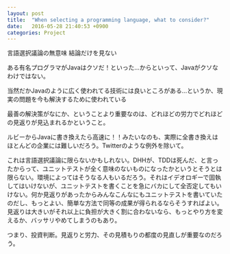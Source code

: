 ```yaml
---
layout: post
title:  "When selecting a programming language, what to consider?"
date:   2016-05-28 21:40:53 +0900
categories: Project
---
```


言語選択議論の無意味 結論だけを見ない

ある有名プログラマがJavaはクソだ！といった…からといって、Javaがクソなわけではない。

当然だかJavaのように広く使われてる技術には良いところがある…というか、現実の問題を今も解決するために使われている

最善の解決策がなにか、ということより重要なのは、どれほどの労力でどれほどの見返りが見込まれるかということ。

ルビーからJavaに書き換えたら高速に！！みたいなのも、実際に全書き換えはほとんどの企業には難しいだろう。Twitterのような例外を除いて。

これは言語選択議論に限らないかもしれない。DHHが、TDDは死んだ、と言ったからって、ユニットテストが全く意味のないものになったかというとそうとは限らない。環境によってはそうなる人もいるだろう。それはイデオロギーで固執してはいけないが、ユニットテストを書くことを急にバカにして全否定してもいけない。何か見返りがあったからみんなこんなにもユニットテストを書いていたのだし、もっとよい、簡単な方法で同等の成果が得られるならそうすればよい。見返りは大きいがそれ以上に負担が大きく割に合わないなら、もっとやり方を変えるか、バッサリやめてしまうのもあり。

つまり、投資判断。見返りと労力、その見積もりの都度の見直しが重要なのだろう。